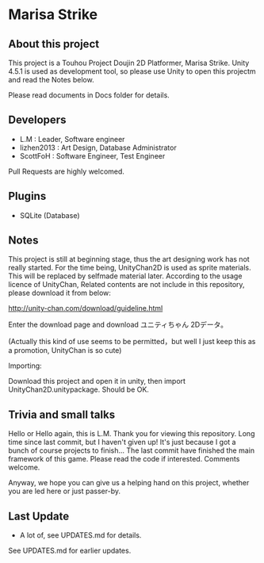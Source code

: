 Marisa Strike
============

## About this project
This project is a Touhou Project Doujin 2D Platformer, Marisa Strike. Unity 4.5.1 is used as development tool, so please use Unity to open this projectm and read the Notes below.

Please read documents in Docs folder for details.

## Developers
* L.M : Leader, Software engineer
* lizhen2013 : Art Design, Database Administrator
* ScottFoH : Software Engineer, Test Engineer

Pull Requests are highly welcomed.

## Plugins
* SQLite (Database)

## Notes
This project is still at beginning stage, thus the art designing work has not really started. For the time being, UnityChan2D is used as sprite materials. This will be replaced by selfmade material later. According to the usage licence of UnityChan, Related contents are not include in this repository, please download it from below:

http://unity-chan.com/download/guideline.html

Enter the download page and download ユニティちゃん 2Dデータ。

(Actually this kind of use seems to be permitted，but well I just keep this as a promotion, UnityChan is so cute)

Importing:

Download this project and open it in unity, then import UnityChan2D.unitypackage. Should be OK.

## Trivia and small talks
Hello or Hello again, this is L.M. Thank you for viewing this repository.
Long time since last commit, but I haven't given up! It's just because I got a bunch of course projects to finish...
The last commit have finished the main framework of this game. Please read the code if interested. Comments welcome.

Anyway, we hope you can give us a helping hand on this project, whether you are led here or just passer-by.

## Last Update
* A lot of, see UPDATES.md for details.

See UPDATES.md for earlier updates.
